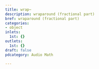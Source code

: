 ```yaml
---
title: wrap~
description: wraparound (fractional part)
bref: wraparound (fractional part)
categories:
- object
inlets:
  1st: {}
outlets:
  1st: {}
draft: false
pdcategory: Audio Math

---
```


